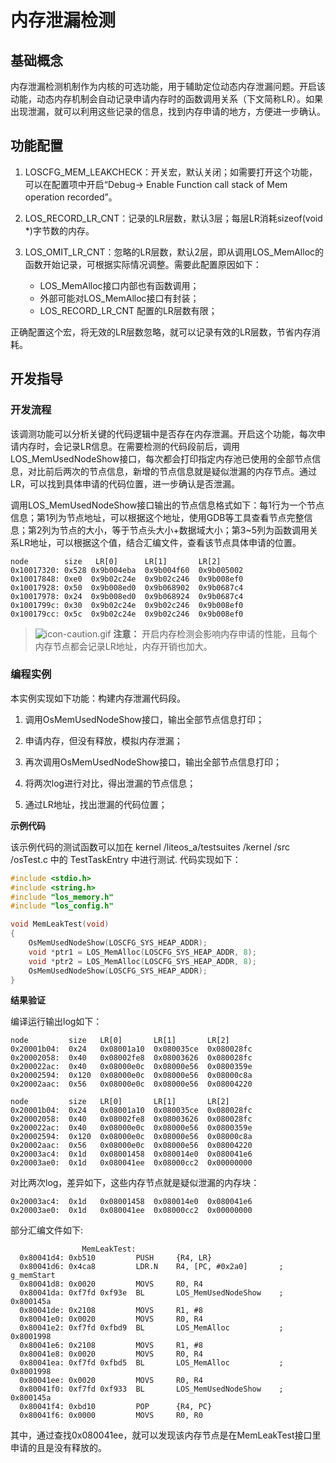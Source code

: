 # 内存泄漏检测


## 基础概念

内存泄漏检测机制作为内核的可选功能，用于辅助定位动态内存泄漏问题。开启该动能，动态内存机制会自动记录申请内存时的函数调用关系（下文简称LR）。如果出现泄漏，就可以利用这些记录的信息，找到内存申请的地方，方便进一步确认。


## 功能配置

1. LOSCFG_MEM_LEAKCHECK：开关宏，默认关闭；如需要打开这个功能，可以在配置项中开启“Debug-&gt; Enable Function call stack of Mem operation recorded”。

2. LOS_RECORD_LR_CNT：记录的LR层数，默认3层；每层LR消耗sizeof(void \*)字节数的内存。

3. LOS_OMIT_LR_CNT：忽略的LR层数，默认2层，即从调用LOS_MemAlloc的函数开始记录，可根据实际情况调整。需要此配置原因如下：
   - LOS_MemAlloc接口内部也有函数调用；
   - 外部可能对LOS_MemAlloc接口有封装；
   - LOS_RECORD_LR_CNT 配置的LR层数有限；

正确配置这个宏，将无效的LR层数忽略，就可以记录有效的LR层数，节省内存消耗。


## 开发指导


### 开发流程

该调测功能可以分析关键的代码逻辑中是否存在内存泄漏。开启这个功能，每次申请内存时，会记录LR信息。在需要检测的代码段前后，调用LOS_MemUsedNodeShow接口，每次都会打印指定内存池已使用的全部节点信息，对比前后两次的节点信息，新增的节点信息就是疑似泄漏的内存节点。通过LR，可以找到具体申请的代码位置，进一步确认是否泄漏。

调用LOS_MemUsedNodeShow接口输出的节点信息格式如下：每1行为一个节点信息；第1列为节点地址，可以根据这个地址，使用GDB等工具查看节点完整信息；第2列为节点的大小，等于节点头大小+数据域大小；第3~5列为函数调用关系LR地址，可以根据这个值，结合汇编文件，查看该节点具体申请的位置。


```
node        size   LR[0]      LR[1]       LR[2]
0x10017320: 0x528 0x9b004eba  0x9b004f60  0x9b005002
0x10017848: 0xe0  0x9b02c24e  0x9b02c246  0x9b008ef0
0x10017928: 0x50  0x9b008ed0  0x9b068902  0x9b0687c4
0x10017978: 0x24  0x9b008ed0  0x9b068924  0x9b0687c4
0x1001799c: 0x30  0x9b02c24e  0x9b02c246  0x9b008ef0
0x100179cc: 0x5c  0x9b02c24e  0x9b02c246  0x9b008ef0
```

> ![icon-caution.gif](public_sys-resources/icon-caution.gif) **注意：**
> 开启内存检测会影响内存申请的性能，且每个内存节点都会记录LR地址，内存开销也加大。


### 编程实例

本实例实现如下功能：构建内存泄漏代码段。

1. 调用OsMemUsedNodeShow接口，输出全部节点信息打印；

2. 申请内存，但没有释放，模拟内存泄漏；

3. 再次调用OsMemUsedNodeShow接口，输出全部节点信息打印；

4. 将两次log进行对比，得出泄漏的节点信息；

5. 通过LR地址，找出泄漏的代码位置；


**示例代码**


该示例代码的测试函数可以加在 kernel /liteos_a/testsuites /kernel /src /osTest.c  中的 TestTaskEntry 中进行测试.
代码实现如下：

```c
#include <stdio.h>
#include <string.h>
#include "los_memory.h"
#include "los_config.h"

void MemLeakTest(void)
{
    OsMemUsedNodeShow(LOSCFG_SYS_HEAP_ADDR);
    void *ptr1 = LOS_MemAlloc(LOSCFG_SYS_HEAP_ADDR, 8);
    void *ptr2 = LOS_MemAlloc(LOSCFG_SYS_HEAP_ADDR, 8);
    OsMemUsedNodeShow(LOSCFG_SYS_HEAP_ADDR);
}
```


**结果验证**


编译运行输出log如下：

```
node         size   LR[0]       LR[1]       LR[2]
0x20001b04:  0x24   0x08001a10  0x080035ce  0x080028fc
0x20002058:  0x40   0x08002fe8  0x08003626  0x080028fc
0x200022ac:  0x40   0x08000e0c  0x08000e56  0x0800359e
0x20002594:  0x120  0x08000e0c  0x08000e56  0x08000c8a
0x20002aac:  0x56   0x08000e0c  0x08000e56  0x08004220

node         size   LR[0]       LR[1]       LR[2]
0x20001b04:  0x24   0x08001a10  0x080035ce  0x080028fc
0x20002058:  0x40   0x08002fe8  0x08003626  0x080028fc
0x200022ac:  0x40   0x08000e0c  0x08000e56  0x0800359e
0x20002594:  0x120  0x08000e0c  0x08000e56  0x08000c8a
0x20002aac:  0x56   0x08000e0c  0x08000e56  0x08004220
0x20003ac4:  0x1d   0x08001458  0x080014e0  0x080041e6
0x20003ae0:  0x1d   0x080041ee  0x08000cc2  0x00000000
```


对比两次log，差异如下，这些内存节点就是疑似泄漏的内存块：

```
0x20003ac4:  0x1d   0x08001458  0x080014e0  0x080041e6
0x20003ae0:  0x1d   0x080041ee  0x08000cc2  0x00000000
```


部分汇编文件如下:

```
                MemLeakTest:
  0x80041d4: 0xb510         PUSH     {R4, LR}
  0x80041d6: 0x4ca8         LDR.N    R4, [PC, #0x2a0]       ; g_memStart
  0x80041d8: 0x0020         MOVS     R0, R4
  0x80041da: 0xf7fd 0xf93e  BL       LOS_MemUsedNodeShow    ; 0x800145a
  0x80041de: 0x2108         MOVS     R1, #8
  0x80041e0: 0x0020         MOVS     R0, R4
  0x80041e2: 0xf7fd 0xfbd9  BL       LOS_MemAlloc           ; 0x8001998
  0x80041e6: 0x2108         MOVS     R1, #8
  0x80041e8: 0x0020         MOVS     R0, R4
  0x80041ea: 0xf7fd 0xfbd5  BL       LOS_MemAlloc           ; 0x8001998
  0x80041ee: 0x0020         MOVS     R0, R4
  0x80041f0: 0xf7fd 0xf933  BL       LOS_MemUsedNodeShow    ; 0x800145a
  0x80041f4: 0xbd10         POP      {R4, PC}
  0x80041f6: 0x0000         MOVS     R0, R0
```


其中，通过查找0x080041ee，就可以发现该内存节点是在MemLeakTest接口里申请的且是没有释放的。
